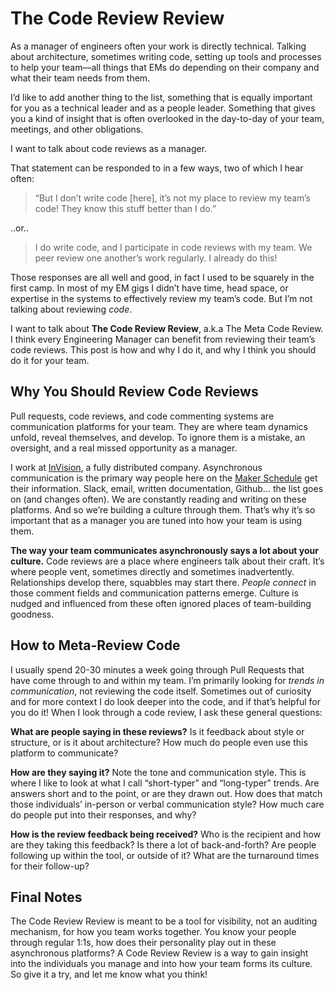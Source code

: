 # The Code Review Review
As a manager of engineers often your work is directly technical. Talking about architecture, sometimes writing code, setting up tools and processes to help your team—all things that EMs do depending on their company and what their team needs from them.

I’d like to add another thing to the list, something that is equally important for you as a technical leader and as a people leader. Something that gives you a kind of insight that is often overlooked in the day-to-day of your team, meetings, and other obligations.

I want to talk about code reviews as a manager.

That statement can be responded to in a few ways, two of which I hear often:

> “But I don’t write code [here], it’s not my place to review my team’s code! They know this stuff better than I do.”  

..or..

> I do write code, and I participate in code reviews with my team. We peer review one another’s work regularly. I already do this!  

Those responses are all well and good, in fact I used to be squarely in the first camp. In most of my EM gigs I didn’t have time, head space, or expertise in the systems to effectively review my team’s code. But I’m not talking about reviewing _code_.

I want to talk about **The Code Review Review**, a.k.a The Meta Code Review. I think every Engineering Manager can benefit from reviewing their team’s code reviews. This post is how and why I do it, and why I think you should do it for your team.

## Why You Should Review Code Reviews
Pull requests, code reviews, and code commenting systems are communication platforms for your team. They are where team dynamics unfold, reveal themselves, and develop. To ignore them is a mistake, an oversight, and a real missed opportunity as a manager.

I work at [InVision](http://invisionapp.com), a fully distributed company. Asynchronous communication is the primary way people here on the [Maker Schedule](http://paulgraham.com/makersschedule.html) get their information. Slack, email, written documentation, Github... the list goes on (and changes often). We are constantly reading and writing on these platforms. And so we’re building a culture through them. That’s why it’s so important that as a manager you are tuned into how your team is using them.

**The way your team communicates asynchronously says a lot about your culture.** Code reviews are a place where engineers talk about their craft. It’s where people vent, sometimes directly and sometimes inadvertently. Relationships develop there, squabbles may start there. _People connect_ in those comment fields and communication patterns emerge. Culture is nudged and influenced from these often ignored places of team-building goodness.

## How to Meta-Review Code
I usually spend 20-30 minutes a week going through Pull Requests that have come through to and within my team. I’m primarily looking for _trends in communication_, not reviewing the code itself. Sometimes out of curiosity and for more context I do look deeper into the code, and if that’s helpful for you do it! When I look through a code review, I ask these general questions:

**What are people saying in these reviews?**
Is it feedback about style or structure, or is it about architecture? How much do people even use this platform to communicate?

**How are they saying it?**
Note the tone and communication style. This is where I like to look at what I call “short-typer” and “long-typer” trends. Are answers short and to the point, or are they drawn out. How does that match those individuals’ in-person or verbal communication style? How much care do people put into their responses, and why?

**How is the review feedback being received?**
Who is the recipient and how are they taking this feedback? Is there a lot of back-and-forth? Are people following up within the tool, or outside of it? What are the turnaround times for their follow-up?

## Final Notes
The Code Review Review is meant to be a tool for visibility, not an auditing mechanism, for how you team works together. You know your people through regular 1:1s, how does their personality play out in these asynchronous platforms? A Code Review Review is a way to gain insight into the individuals you manage and into how your team forms its culture. So give it a try, and let me know what you think!
